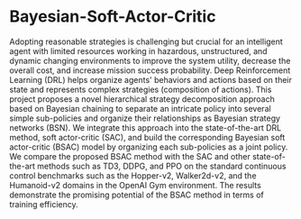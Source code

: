 # Bayesian-Soft-Actor-Critic

Adopting reasonable strategies is challenging but crucial for an intelligent agent with limited resources working in hazardous, unstructured, and dynamic changing environments to improve the system utility, decrease the overall cost, and increase mission success probability. Deep Reinforcement Learning (DRL) helps organize agents' behaviors and actions based on their state and represents complex strategies (composition of actions). This project proposes a novel hierarchical strategy decomposition approach based on Bayesian chaining to separate an intricate policy into several simple sub-policies and organize their relationships as Bayesian strategy networks (BSN). We integrate this approach into the state-of-the-art DRL method, soft actor-critic (SAC), and build the corresponding Bayesian soft actor-critic (BSAC) model by organizing each sub-policies as a joint policy. We compare the proposed BSAC method with the SAC and other state-of-the-art methods such as TD3, DDPG, and PPO on the standard continuous control benchmarks such as the Hopper-v2, Walker2d-v2, and the Humanoid-v2 domains in the OpenAI Gym environment. The results demonstrate the promising potential of the BSAC method in terms of training efficiency.
